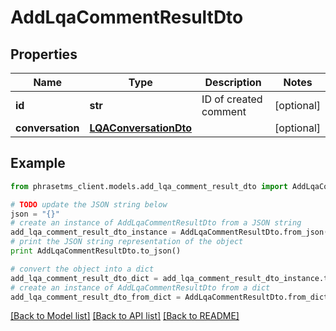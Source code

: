 # AddLqaCommentResultDto

## Properties

| Name             | Type                                            | Description           | Notes      |
| ---------------- | ----------------------------------------------- | --------------------- | ---------- |
| **id**           | **str**                                         | ID of created comment | [optional] |
| **conversation** | [**LQAConversationDto**](LQAConversationDto.md) |                       | [optional] |

## Example

```python
from phrasetms_client.models.add_lqa_comment_result_dto import AddLqaCommentResultDto

# TODO update the JSON string below
json = "{}"
# create an instance of AddLqaCommentResultDto from a JSON string
add_lqa_comment_result_dto_instance = AddLqaCommentResultDto.from_json(json)
# print the JSON string representation of the object
print AddLqaCommentResultDto.to_json()

# convert the object into a dict
add_lqa_comment_result_dto_dict = add_lqa_comment_result_dto_instance.to_dict()
# create an instance of AddLqaCommentResultDto from a dict
add_lqa_comment_result_dto_from_dict = AddLqaCommentResultDto.from_dict(add_lqa_comment_result_dto_dict)
```

[[Back to Model list]](../README.md#documentation-for-models) [[Back to API list]](../README.md#documentation-for-api-endpoints) [[Back to README]](../README.md)

